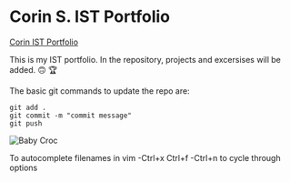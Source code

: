 # Corin S. IST Portfolio

[Corin IST Portfolio](https://github.com/CorinStaples/IST-Portfolio-CorinS.)

This is my IST portfolio. In the repository, projects and excersises will be added. :upside_down_face: :trophy:

The basic git commands to update the repo are:
```
git add .
git commit -m "commit message"
git push
```

![Baby Croc](https://cdn.thisiswhyimbroke.com/thumb/chubby-crocodile-figurine_400x333.jpg)

To autocomplete filenames in vim
-Ctrl+x Ctrl+f
-Ctrl+n to cycle through options
